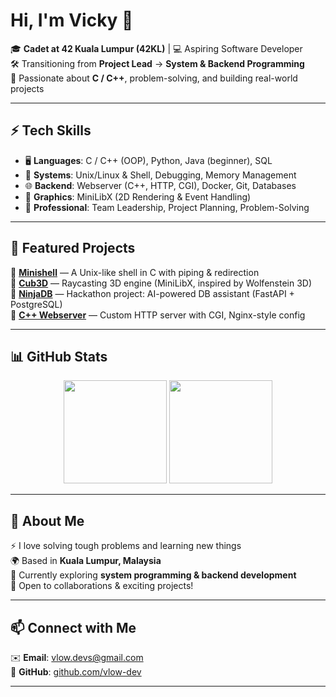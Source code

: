 # Hi, I'm Vicky 👋

🎓 **Cadet at 42 Kuala Lumpur (42KL)** | 💻 Aspiring Software Developer  
🛠️ Transitioning from **Project Lead** → **System & Backend Programming**  
🚀 Passionate about **C / C++**, problem-solving, and building real-world projects  

---

## ⚡ Tech Skills

- 🖥️ **Languages**: C / C++ (OOP), Python, Java (beginner), SQL  
- 🐧 **Systems**: Unix/Linux & Shell, Debugging, Memory Management  
- 🌐 **Backend**: Webserver (C++, HTTP, CGI), Docker, Git, Databases  
- 🎨 **Graphics**: MiniLibX (2D Rendering & Event Handling)  
- 🤝 **Professional**: Team Leadership, Project Planning, Problem-Solving  

---

## 📌 Featured Projects

🔹 **[Minishell](#)** — A Unix-like shell in C with piping & redirection  
🔹 **[Cub3D](#)** — Raycasting 3D engine (MiniLibX, inspired by Wolfenstein 3D)  
🔹 **[NinjaDB](#)** — Hackathon project: AI-powered DB assistant (FastAPI + PostgreSQL)  
🔹 **[C++ Webserver](#)** — Custom HTTP server with CGI, Nginx-style config  

---

## 📊 GitHub Stats

<p align="center">
  <img src="https://github-readme-stats.vercel.app/api?username=vlow-dev&show_icons=true&theme=tokyonight" height="165"/>
  <img src="https://github-readme-stats.vercel.app/api/top-langs/?username=vlow-dev&layout=compact&theme=tokyonight" height="165"/>
</p>

---

## 🌱 About Me

⚡ I love solving tough problems and learning new things  
🌍 Based in **Kuala Lumpur, Malaysia**  
📖 Currently exploring **system programming & backend development**  
🤝 Open to collaborations & exciting projects!  

---

## 📫 Connect with Me

✉️ **Email**: vlow.devs@gmail.com  
📎 **GitHub**: [github.com/vlow-dev](https://github.com/vlow-dev)  

---
